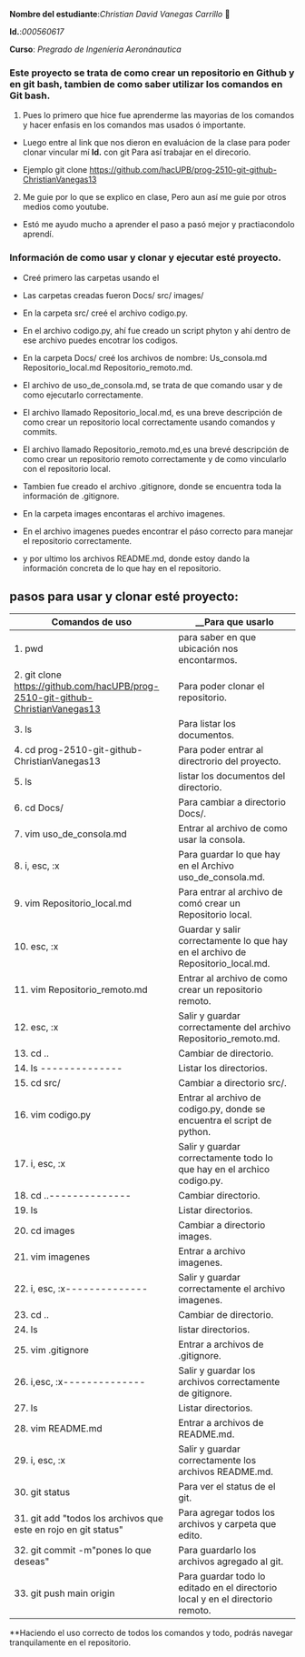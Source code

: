 **Nombre del estudiante**:_Christian David Vanegas Carrillo_ 🍺 

__Id.__:_000560617_

**Curso**: *Pregrado de Ingeníeria Aeronánautica* 

### Este proyecto se trata de como crear un repositorio en Github y en git bash, tambien de como saber utilizar los comandos en Git bash. 

1. Pues lo primero que hice fue aprenderme las mayorias de los comandos y hacer enfasis en los comandos mas usados ó importante. 

-  Luego entre al link que nos dieron en evaluácion de la clase para poder clonar vincular mí **Id.** con git Para así trabajar en el direcorio. 

- Ejemplo git clone https://github.com/hacUPB/prog-2510-git-github-ChristianVanegas13

2. Me guie por lo que se explico en clase, Pero aun así me guie por otros medios como youtube.

- Estó me ayudo mucho a aprender el paso a pasó mejor y practiacondolo aprendí.

### Información de como usar y clonar y ejecutar esté proyecto.

- Creé primero las carpetas usando el <comando mkdir>

- Las carpetas creadas fueron Docs/ src/ images/

- En la carpeta src/ creé el archivo codigo.py.

- En el archivo codigo.py, ahí fue creado un script phyton y ahí dentro de ese archivo puedes encotrar los codigos.

- En la carpeta Docs/ creé los archivos de nombre: Us_consola.md  Repositorio_local.md Repositorio_remoto.md.

- El archivo de uso_de_consola.md, se trata de que comando usar y de como ejecutarlo correctamente.

- El archivo llamado Repositorio_local.md, es una breve descripción de como crear un repositorio local correctamente usando comandos y commits.

- El archivo llamado Repositorio_remoto.md,es una brevé descripción de como crear un repositorio remoto correctamente y de como vincularlo con el repositorio local.

- Tambien fue creado el archivo .gitignore, donde se encuentra toda la información de .gitignore.

- En la carpeta images encontaras el archivo imagenes.

- En el archivo imagenes puedes encontrar el páso correcto para manejar el repositorio correctamente.

- y por ultimo los archivos README.md, donde estoy dando la información concreta de lo que hay en el repositorio.

## pasos para usar y clonar esté proyecto:

| **Comandos de uso**                                                          | __Para que usarlo                                                               |
|------------------------------------------------------------------------------|---------------------------------------------------------------------------------|
1. pwd                                                                         | para saber en que ubicación nos encontarmos.                                    |
2. git clone https://github.com/hacUPB/prog-2510-git-github-ChristianVanegas13 | Para poder clonar el repositorio.                                               |
3. ls                                                                          | Para listar los documentos.                                                     |
4. cd prog-2510-git-github-ChristianVanegas13                                  | Para poder entrar al directrorio del proyecto.                                  |
5. ls                                                                          | listar los documentos del directorio.                                           |
6. cd Docs/                                                                    | Para cambiar a directorio Docs/.                                                |
7. vim uso_de_consola.md                                                       | Entrar al archivo de como usar la consola.                                      |
8. i, esc, :x                                                                  | Para guardar lo que hay en el Archivo uso_de_consola.md.                        |
9. vim Repositorio_local.md                                                    | Para entrar al archivo de comó crear un Repositorio local.                      |
10. esc, :x                                                                    | Guardar y salir correctamente lo que hay en el archivo de Repositorio_local.md. |
11. vim Repositorio_remoto.md                                                  | Entrar al archivo de como crear un repositorio remoto.                          |
12. esc, :x                                                                    | Salir y guardar correctamente del archivo Repositorio_remoto.md.                |
13. cd ..                                                                      | Cambiar de directorio.                                                          |
14. ls  --------------                                                         | Listar los directorios.                                                         |
15. cd src/                                                                    | Cambiar a directorio src/.                                                      |
16. vim codigo.py                                                              | Entrar al archivo de codigo.py, donde se encuentra el script de python.         |
17. i, esc, :x                                                                 | Salir y guardar correctamente todo lo que hay en el archico codigo.py.          |
18. cd ..--------------                                                        | Cambiar directorio.                                                             |
19. ls                                                                         | Listar directorios.                                                             |
20. cd images                                                                  | Cambiar a directorio images.                                                    |
21. vim imagenes                                                               | Entrar a archivo imagenes.                                                      |
22. i, esc, :x--------------                                                   | Salir y guardar correctamente el archivo imagenes.                              |
23. cd ..                                                                      | Cambiar de directorio.                                                          |
24. ls                                                                         | listar directorios.                                                             |
25. vim .gitignore                                                             | Entrar a archivos de .gitignore.                                                |
26. i,esc, :x--------------                                                    | Salir y guardar los archivos correctamente de gitignore.                        |
27. ls                                                                         | Listar directorios.                                                             |
28. vim README.md                                                              | Entrar a archivos de README.md.                                                 |
29. i, esc, :x                                                                 | Salir y guardar correctamente los archivos README.md.                           |
30. git status                                                                 | Para ver el status de el git.                                                   |
31. git add "todos los archivos que este en rojo en git status"                | Para agregar todos los archivos y carpeta que edito.                            |
32. git commit -m"pones lo que deseas"                                         | Para guardarlo los archivos agregado al git.                                    |
33. git push main origin                                                       | Para guardar todo lo editado en el directorio local y en el directorio remoto.  |


**Haciendo el uso correcto de todos los comandos y todo, podrás navegar tranquilamente en el repositorio.
